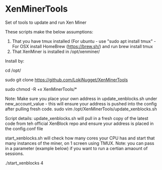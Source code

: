 # XenMinerTools
Set of tools to update and run Xen Miner

These scripts make the below assumptions:

1. That you have tmux installed (For ubuntu - use "sudo apt install tmux" - For OSX install HomeBrew (https://brew.sh/) and run brew install tmux
2. That XenMiner is installed in /opt/xenminer/


Install by:

cd /opt/

sudo git clone https://github.com/LokiNugget/XenMinerTools

sudo chmod -R +x XenMinerTools/*

Note: Make sure you place your own address in update_xenblocks.sh under new_account_value - this will ensure your address is pushed into the config after pulling fresh code.
sudo vim /opt/XenMinerTools/update_xenblocks.sh 


Script details:
update_xenblocks.sh will pull in a fresh copy of the latest code from teh official XenBlock repo and ensure your address is placed in the config.conf file

start_xenblocks.sh will check how many cores your CPU has and start that many instances of the miner, on 1 screen using TMUX.
Note: you can pass in a parameter (example below) if you want to run a certian amaount of sessions.

./start_xenblocks 4
